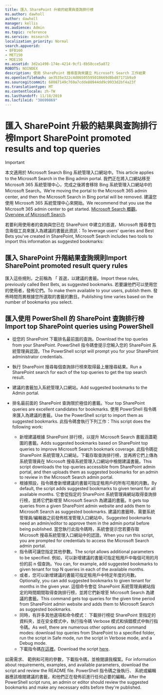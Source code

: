 ```yaml
---
title: 匯入 SharePoint 升級的結果與查詢排行榜
ms.author: dawholl
author: dawholl
manager: kellis
ms.audience: Admin
ms.topic: reference
ms.service: mssearch
localization_priority: Normal
search.appverid:
- BFB160
- MET150
- MOE150
ms.assetid: 3d2a1498-174e-4214-9cf1-8b58cce5a872
ROBOTS: NOINDEX
description: 使用 SharePoint 搜尋查詢來建立 Microsoft Search 工作結果
ms.openlocfilehash: ae3535e322c4d06505595018669d8bd87171b9a9
ms.sourcegitcommit: 68087149c769a7cdde80944dd9c9933d2bf4a23f
ms.translationtype: MT
ms.contentlocale: zh-TW
ms.lasthandoff: 11/18/2019
ms.locfileid: "38699869"
---
```

# <a name="import-sharepoint-promoted-results-and-top-queries"></a><span data-ttu-id="e376e-103">匯入 SharePoint 升級的結果與查詢排行榜</span><span class="sxs-lookup"><span data-stu-id="e376e-103">Import SharePoint promoted results and top queries</span></span>

> [!IMPORTANT]
> <span data-ttu-id="e376e-104">本文適用於 Microsoft Search Bing 系統管理入口網站中。</span><span class="sxs-lookup"><span data-stu-id="e376e-104">This article applies to the Microsoft Search in the Bing admin portal.</span></span> <span data-ttu-id="e376e-105">我們正在將入口網站移至 Microsoft 365 系統管理中心，完成之後將會移除 Bing 系統管理入口網站中的 Microsoft Search。</span><span class="sxs-lookup"><span data-stu-id="e376e-105">We’re moving the portal to the Microsoft 365 admin center, and then the Microsoft Search in Bing portal will be removed.</span></span> <span data-ttu-id="e376e-106">建議您使用 Microsoft 365 系統管理中心來開始。</span><span class="sxs-lookup"><span data-stu-id="e376e-106">We recommend that you use the Microsoft 365 admin center to get started.</span></span> <span data-ttu-id="e376e-107">[Microsoft Search 概觀](overview-microsoft-search.md)。</span><span class="sxs-lookup"><span data-stu-id="e376e-107">[Overview of Microsoft Search](overview-microsoft-search.md).</span></span>
    
<span data-ttu-id="e376e-108">若要利用使用者的查詢與您已在 SharePoint 中建立的首選，Microsoft 搜尋會包含兩個工具來匯入為建議的書籤此資訊：</span><span class="sxs-lookup"><span data-stu-id="e376e-108">To leverage users' queries and Best Bets you've created in SharePoint, Microsoft Search includes two tools to import this information as suggested bookmarks:</span></span> 
  
## <a name="import-sharepoint-promoted-result-query-rules"></a><span data-ttu-id="e376e-109">匯入 SharePoint 升階結果查詢規則</span><span class="sxs-lookup"><span data-stu-id="e376e-109">Import SharePoint promoted result query rules</span></span>

<span data-ttu-id="e376e-110">匯入這些規則，之前稱為 「 首選，以建議的書籤。</span><span class="sxs-lookup"><span data-stu-id="e376e-110">Import these rules, previously called Best Bets, as suggested bookmarks.</span></span> <span data-ttu-id="e376e-111">若要讓他們可以使用您的使用者，發佈它們。</span><span class="sxs-lookup"><span data-stu-id="e376e-111">To make them available to your users, publish them.</span></span> <span data-ttu-id="e376e-112">發佈時間而異根據您所選取的書籤的數目。</span><span class="sxs-lookup"><span data-stu-id="e376e-112">Publishing time varies based on the number of bookmarks you select.</span></span>
  
## <a name="import-top-sharepoint-queries-using-powershell"></a><span data-ttu-id="e376e-113">匯入使用 PowerShell 的 SharePoint 查詢排行榜</span><span class="sxs-lookup"><span data-stu-id="e376e-113">Import top SharePoint queries using PowerShell</span></span>

- <span data-ttu-id="e376e-114">從您的 SharePoint 下載排名最前面的查詢。</span><span class="sxs-lookup"><span data-stu-id="e376e-114">Download the top queries from your SharePoint.</span></span> <span data-ttu-id="e376e-115">PowerShell 指令碼會提示您輸入您的 SharePoint 系統管理員認證。</span><span class="sxs-lookup"><span data-stu-id="e376e-115">The PowerShell script will prompt you for your SharePoint administrator credentials.</span></span>
    
- <span data-ttu-id="e376e-116">執行 SharePoint 搜尋每個查詢排行榜來取得最上層搜尋結果。</span><span class="sxs-lookup"><span data-stu-id="e376e-116">Run a SharePoint search for each of the top queries to get the top search result.</span></span>
    
- <span data-ttu-id="e376e-117">建議的書籤加入系統管理入口網站。</span><span class="sxs-lookup"><span data-stu-id="e376e-117">Add suggested bookmarks to the Admin portal.</span></span>
    
- <span data-ttu-id="e376e-118">排名最前面的 SharePoint 查詢限於極佳的書籤。</span><span class="sxs-lookup"><span data-stu-id="e376e-118">Your top SharePoint queries are excellent candidates for bookmarks.</span></span> <span data-ttu-id="e376e-119">使用 PowerShell 指令碼來匯入為建議的書籤。</span><span class="sxs-lookup"><span data-stu-id="e376e-119">Use the PowerShell script to import them as suggested bookmarks.</span></span> <span data-ttu-id="e376e-120">此指令碼會執行下列工作：</span><span class="sxs-lookup"><span data-stu-id="e376e-120">This script does the following work:</span></span>
    - <span data-ttu-id="e376e-121">新增建議根據 SharePoint 排行榜，以提升 Microsoft Search 書籤涵蓋範圍的書籤。</span><span class="sxs-lookup"><span data-stu-id="e376e-121">Adds suggested bookmarks based on SharePoint top queries to improve Microsoft Search bookmark coverage.</span></span> <span data-ttu-id="e376e-122">此指令碼從 SharePoint 系統管理入口網站，下載存取查詢排行榜，並再將它們上傳為系統管理員在 Microsoft 搜尋系統管理入口網站中檢閱建議書籤。</span><span class="sxs-lookup"><span data-stu-id="e376e-122">This script downloads the top queries accessible from SharePoint admin portal, and then uploads them as suggested bookmarks for an admin to review in the Microsoft Search admin portal.</span></span>
    - <span data-ttu-id="e376e-123">根據預設，指令碼會新增建議的書籤可指定租用戶的所有可用的月數。</span><span class="sxs-lookup"><span data-stu-id="e376e-123">By default, the script adds suggested bookmarks to given tenant for all available months.</span></span> <span data-ttu-id="e376e-124">它會從指定的 SharePoint 系統管理員網站取得查詢排行榜，並將它們新增至 Microsoft Search 為建議的書籤。</span><span class="sxs-lookup"><span data-stu-id="e376e-124">It gets top queries from a given SharePoint admin website and adds them to Microsoft Search as suggested bookmarks.</span></span> <span data-ttu-id="e376e-125">建議的書籤時，需要系統管理員/編輯器之前發佈核准管理入口網站中。</span><span class="sxs-lookup"><span data-stu-id="e376e-125">Suggested bookmarks need an admin/editor to approve them in the admin portal before being published.</span></span> <span data-ttu-id="e376e-126">當您執行此指令碼時，系統會提示您若要存取 Microsoft 搜尋系統管理入口網站中的認證。</span><span class="sxs-lookup"><span data-stu-id="e376e-126">When you run this script, you are prompted for credentials to access the Microsoft Search admin portal.</span></span>
    - <span data-ttu-id="e376e-127">指令碼可讓您指定其他參數。</span><span class="sxs-lookup"><span data-stu-id="e376e-127">The script allows additional parameters to be specified.</span></span> <span data-ttu-id="e376e-128">例如，可以新增建議的書籤可指定租用戶中每個可用的月份的前 n 個查詢。</span><span class="sxs-lookup"><span data-stu-id="e376e-128">You can, for example, add suggested bookmarks to given tenant for top N queries in each of the available months.</span></span>
    - <span data-ttu-id="e376e-129">或者，您可以新增建議的書籤可指定租用戶中特定年度的月數。</span><span class="sxs-lookup"><span data-stu-id="e376e-129">Optionally, you can add suggested bookmarks to given tenant for months in the given year.</span></span> <span data-ttu-id="e376e-130">這個命令會從 SharePoint 系統管理員網站指定的時間期間取得查詢排行榜，並將它們新增至 Microsoft Search 為建議的書籤。</span><span class="sxs-lookup"><span data-stu-id="e376e-130">This command gets top queries for the given time period from SharePoint admin website and adds them to Microsoft Search as suggested bookmarks.</span></span>
    - <span data-ttu-id="e376e-131">同時，有許多其他選項和命令模式： 下載排行榜從 SharePoint 至指定的資料夾，並在安全模式中，執行指令碼 Verbose 模式和偵錯模式中執行指令碼。</span><span class="sxs-lookup"><span data-stu-id="e376e-131">As well, there are numerous other options and command modes: download top queries from SharePoint to a specified folder, run the script in Safe mode, run the script in Verbose mode, and a Debug mode.</span></span>
    - <span data-ttu-id="e376e-132">下載指令碼[在這裡](https://www.bingforbusiness.com/distribution/SharepointTopQueryBookmarks.zip)。</span><span class="sxs-lookup"><span data-stu-id="e376e-132">Download the script [here](https://www.bingforbusiness.com/distribution/SharepointTopQueryBookmarks.zip).</span></span> 

<span data-ttu-id="e376e-133">如需需求、 範例和可用的參數，下載指令碼，並檢閱讀我檔案。</span><span class="sxs-lookup"><span data-stu-id="e376e-133">For information about requirements, examples, and available parameters, download the script and review the README file.</span></span> <span data-ttu-id="e376e-134">PowerShell 指令碼之後執行、 系統或編輯器應該檢閱建議的書籤，和他們正在發佈前進行任何必要的編輯。</span><span class="sxs-lookup"><span data-stu-id="e376e-134">After the PowerShell script runs, an admin or editor should review the suggested bookmarks and make any necessary edits before they're published.</span></span>